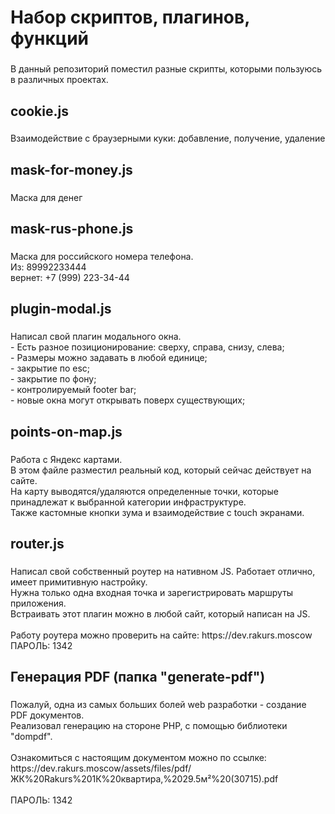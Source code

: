 <h1 align="left">Набор скриптов, плагинов, функций</h1>

###

<p align="left">В данный репозиторий поместил разные скрипты, которыми пользуюсь в различных проектах.</p>

###

<h2 align="left">cookie.js</h2>

###

<p align="left">Взаимодействие с браузерными куки: добавление, получение, удаление</p>

###

<h2 align="left">mask-for-money.js</h2>

###

<p align="left">Маска для денег</p>

###

<h2 align="left">mask-rus-phone.js</h2>

###

<p align="left">Маска для российского номера телефона.<br>Из: 89992233444<br>вернет: +7 (999) 223-34-44</p>

###

<h2 align="left">plugin-modal.js</h2>

###

<p align="left">Написал свой плагин модального окна.<br>- Есть разное позиционирование: сверху, справа, снизу, слева;<br>- Размеры можно задавать в любой единице;<br>- закрытие по esc;<br>- закрытие по фону;<br>- контролируемый footer bar;<br>- новые окна могут открывать поверх существующих;</p>

###

<h2 align="left">points-on-map.js</h2>

###

<p align="left">Работа с Яндекс картами.<br>В этом файле разместил реальный код, который сейчас действует на сайте.<br>На карту выводятся/удаляются определенные точки, которые принадлежат к выбранной категории инфраструктуре.<br>Также кастомные кнопки зума и взаимодействие с touch экранами.</p>

###

<h2 align="left">router.js</h2>

###

<p align="left">Написал свой собственный роутер на нативном JS. Работает отлично, имеет примитивную настройку.<br>Нужна только одна входная точка и зарегистрировать маршруты приложения.<br>Встраивать этот плагин можно в любой сайт, который написан на JS.<br><br>Работу роутера можно проверить на сайте: https://dev.rakurs.moscow<br>ПАРОЛЬ: 1342</p>

###

<h2 align="left">Генерация PDF (папка "generate-pdf")</h2>

###

<p align="left">Пожалуй, одна из самых больших болей web разработки - создание PDF документов.<br>Реализовал генерацию на стороне PHP, с помощью библиотеки "dompdf".<br><br>Ознакомиться с настоящим документом можно по ссылке:<br>https://dev.rakurs.moscow/assets/files/pdf/ЖК%20Rakurs%201К%20квартира,%2029.5м²%20(30715).pdf<br><br>ПАРОЛЬ: 1342</p>

###
